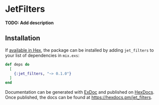 # JetFilters

**TODO: Add description**

## Installation

If [available in Hex](https://hex.pm/docs/publish), the package can be installed
by adding `jet_filters` to your list of dependencies in `mix.exs`:

```elixir
def deps do
  [
    {:jet_filters, "~> 0.1.0"}
  ]
end
```

Documentation can be generated with [ExDoc](https://github.com/elixir-lang/ex_doc)
and published on [HexDocs](https://hexdocs.pm). Once published, the docs can
be found at <https://hexdocs.pm/jet_filters>.


